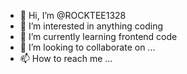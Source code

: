 - 👋 Hi, I’m @ROCKTEE1328
- 👀 I’m interested in anything coding
- 🌱 I’m currently learning frontend code
- 💞️ I’m looking to collaborate on ...
- 📫 How to reach me ...

<!---
ROCKTEE1328/ROCKTEE1328 is a ✨ special ✨ repository because its `README.md` (this file) appears on your GitHub profile.
You can click the Preview link to take a look at your changes.
--->
